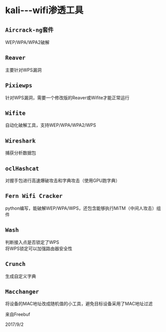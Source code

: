 # kali---wifi渗透工具

## `Aircrack-ng套件`
WEP/WPA/WPA2破解  

## `Reaver`
主要针对WPS漏洞  

## `Pixiewps`
针对WPS漏洞，需要一个修改版的Reaver或Wifite才能正常运行  

## `Wifite`
自动化破解工具，支持WEP/WPA/WPA2/WPS  

## `Wireshark`
捕获分析数据包  

## `oclHashcat`
对握手包进行高速爆破攻击和字典攻击（使用GPU跑字典）  

## `Fern Wifi Cracker`
python编写，能破解WEP/WPA/WPS，还包含能够执行MiTM（中间人攻击）组件  

## `Wash`
判断接入点是否锁定了WPS  
将WPS锁定可以加强路由器安全性  

## `Crunch`
生成自定义字典  

## `Macchanger`
将设备的MAC地址改成随机值的小工具，避免目标设备采用了MAC地址过滤  


来自Freebuf  


2017/9/2  
